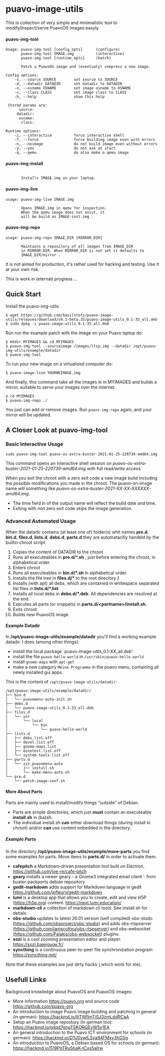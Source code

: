 # puavo-image-utils


This is collection of very simple and minimalistic tool  to modify/inspect/serve PuavoOS images easyly.

 
 #### puavo-img-tool

```
Usage: puavo-img-tool [config_opts]      (configure)
       puavo-img-tool IMAGE.img          (interactive)
       puavo-img-tool [runtime_opts]     (batch)

       Patch a PuavoOS image and (eventualy) compress a new image.

Config options:
    -s, --source SOURCE        set source to SOURCE
    -d, --datadir DATADIR      set datadir to DATADIR
    -o, --osname OSNAME        set image osname to OSNAME
    -c, --class CLASS          set image class to CLASS
    -h, --help                 show this help

 Stored params are:
      source: 
     datadir: 
      osname: 
       class: 

Runtime options:
    -i, --interactice          force interactive shell
    -f, --force                force building image even with errors
    -n, --noimage              do not build image even without errors
    -y, --yes                  do not ask at start
    -q, --qemu                 do also make a qemu image

```
#### puavo-img-install

```usage: puavo-img-install  IMAGE.img

       Installs IMAGE.img on your laptop.
```


 
 #### puavo-img-live

```
usage: puavo-img-live IMAGE.img

       Opens IMAGE.img in qemu for inspection.
       When the qemu image does not exist, it
       will be build as IMAGE-inst.img .
```


#### puavo-img-repo

```
usage: puavo-img-repo IMAGE_DIR [MIRROR_DIR]

       Maintains a repository of all images from IMAGE_DIR
       in MIRROR_DIR. When MIRROR_DIR is not set it defaults to
       IMAGE_DIR/mirror .
```


It is not aimed  for production, it's rather used for hacking and testing. Use it at your own risk. 


This is work in (eternal) progress ...

## Quick Start

Install the puavo-img-utils:

```
$ wget https://github.com/basilstotz/puavo-image-utils/releases/download/v0.1-beta.35/puavo-image-utils_0.1-35_all.deb
$ sudo dpkg -i puavo-image-utils_0.1-35_all.deb
```

Run run the example patch with the image on your Puavo laptop do:

```
$ mkdir MYIMAGES && cd MYIMAGES
$ puavo-img-tool --sourceimage /images/ltsp.img --datadir /opt/puavo-img-utils/example/datadir
$ puavo-img-tool
```

To run your new image on a virtualized computer do:

```
$ puavo-image-live YOURNEIMAGE.img
```
And finally, this command take all the images in in MYIMAGES and builds a mirror, suitable to serve your images over the internet.

```
$ cd MYIMAGES
$ puavo-img-repo ./
```
You just can add or remove images. Run `puavo-img-repo` again, and your mirror will be updated.



## A Closer Look at **puavo-img-tool**



### Basic Interactive Usage

```
sudo puavo-img-tool puavo-os-extra-buster-2021-01-25-220739-amd64.img
```
This command opens an interactive shell session on *puavo-os-extra-buster-2021-01-25-220739-amd64.img* with full read/write access. 

When you exit the chroot with a zero exit code a new image build including the possible modifications you made in the chroot. The puavo-on-imsge name will something like *puavo-os-extra-buster-2021-XX-XX-XXXXXX-amd64.img*.

- The time field in of the output name will reflect the build date and time.
- Exiting with non zero exit code skips the image generation.



### Advanced Automated Usage

When the datadir contains (at least one of) folder(s) whit names **pre.d**, **bin.d**, **files.d**, **lists.d**, **debs.d**, **parts.d** they are automatacilly handeld by the builtin chroot script. 

1. Copies the content of DATADIR to the chroot
2. Runs all executeables in **pre.d/\*.sh** , just before entering the chroot, in alphabetical order.
3. Enters chroot
4.    Runs all executeables in **bin.d/\*.sh** in alphabetical order. 
5.    Installs the file tree in **files.d/\*** to the root directory **/**
6.    Installs (with apt) all debs, which are contained in whitespace separated list files in **lists.d/\*.list**
7.    Installs all local debs in **debs.d/\*.deb**. All dependencies are resolved at the end.
8.    Executes all parts (or snippets) in **parts.d/\<partname\>/install.sh**.  
8. Exits chroot
9. Builds new PuavoOS image

#### Example Datadir

In **/opt/puavo-image-utils/example/datadir** you'll find a working example datadir. I does (among other things):

- install  the local package `puavo-image-utils_0.1-XX_all.deb'
- install the file `puavo-hello-world` in `/usr/sbin/puavo-hello-world`
- install `gnome-maps` with `apt-get`
- make a new category `Meine Programme` in the puavo menu, containing all newly installed gui apps. 

This is the content of `/opt/puavo-image-utils/datadir`:

```
/opt/puavo-image-utils/example/datadir/
├── bin.d
│   └── puavomenu-auto-init.sh
├── debs.d
│   └── puavo-image-utils_0.1-33_all.deb
├── files.d
│   └── usr
│       └── local
│           └── bin
│               └── puavo-hello-world
├── lists.d
│   ├── debs.list.off
│   ├── devel.list.off
│   ├── gnome-maps.list
│   ├── minetest.list.off
│   └── system-tools.list.off
├── parts.d
│   └── zzz_puavomenu-auto
│       ├── install.sh
│       └── make-menu-auto.sh
└── pre.d
    └── patch-image-conf.sh
```

#### More About Parts

Parts are mainly used to install/modify things "outside" of Debian.

- Parts are simple directories, which just **must** contain an executeable **install.sh** in (ba)sh. 
- The individual install.sh **can** either download things (during install in chroot) and/or **can** use content enbedded in the directory.

##### Example Parts
In the directory **/opt/puavo-image-utils/example/more-parts** you find some examples for parts. Move items to **parts.d/** in order to activate them.

- **cafepitch** a Markdown-driven presentation tool built on Electron. https://github.com/joe-re/cafe-pitch
- **geary** installs a newer geary - a Gnome3 integrated email client - from buster-packports debian repository
- **gedit-markdown**  adds support for Markdown language in gedit https://github.com/jpfleury/gedit-markdown
- **lumi**  is a desktop app that allows you to create, edit and view H5P (https://h5p.org) content. https://next.lumi.education/
- **markdown-cli** a collection of markdown cli tools. See install.sh for detials
- **obs-studio** updates to latest 26.01 version (self compiled) obs-studo (https://github.com/obsproject/obs-studio) and adds obs-rtspserver (https://github.com/iamscottxu/obs-rtspserver) and obs-websocket (https://github.com/Palakis/obs-websocket) plugins.
- **sozi** is a cool zooming presentation editor and player. https://sozi.baierouge.fr/
- **syncthing** is a continuous  peer-to-peer file synchronization program  https://syncthing.net/

Note that these examples are just dirty hacks (,which work for me).


## Usefull Links

Background knowledge about PuavoOS and PuavoOS-images:

- More information https://puavo.org and source code https://github.com/puavo-org
- An introduction to image Puavo image building and patching in general (in german): https://hackmd.io/lliTWflmTiSJ3zmLddRCaA
- Setup an Puavo image repostory (in german too):  https://hackmd.io/gdqd7gnpTSKORQEyW5y1EA
- An general introduction to the Puavo ICT environment for schools (in german): https://hackmd.io/D1U0ywlLSva94FMxy3hGSg 
- An introduction to PuavoOS, a Debian based OS for schools (in german): https://hackmd.io/519PnTRuSbaK-tCxs5eIrw
